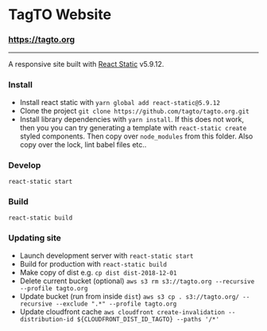 # TagTO Website

### https://tagto.org

---

A responsive site built with [React Static](https://github.com/nozzle/react-static) v5.9.12.

### Install
- Install react static with `yarn global add react-static@5.9.12`
- Clone the project `git clone https://github.com/tagto/tagto.org.git`
- Install library dependencies with `yarn install`. If this does not work, then you you can try generating a template with `react-static create` styled components. Then copy over `node_modules` from this folder. Also copy over the lock, lint babel files etc..


### Develop
```
react-static start
```

### Build
```
react-static build
```

### Updating site
- Launch development server with `react-static start`
- Build for production with `react-static build`
- Make copy of dist e.g. `cp dist dist-2018-12-01`
- Delete current bucket (optional) `aws s3 rm s3://tagto.org --recursive --profile tagto.org`
- Update bucket (run from inside `dist`) `aws s3 cp . s3://tagto.org/ --recursive --exclude ".*" --profile tagto.org`
- Update cloudfront cache `aws cloudfront create-invalidation --distribution-id ${CLOUDFRONT_DIST_ID_TAGTO} --paths '/*'`

